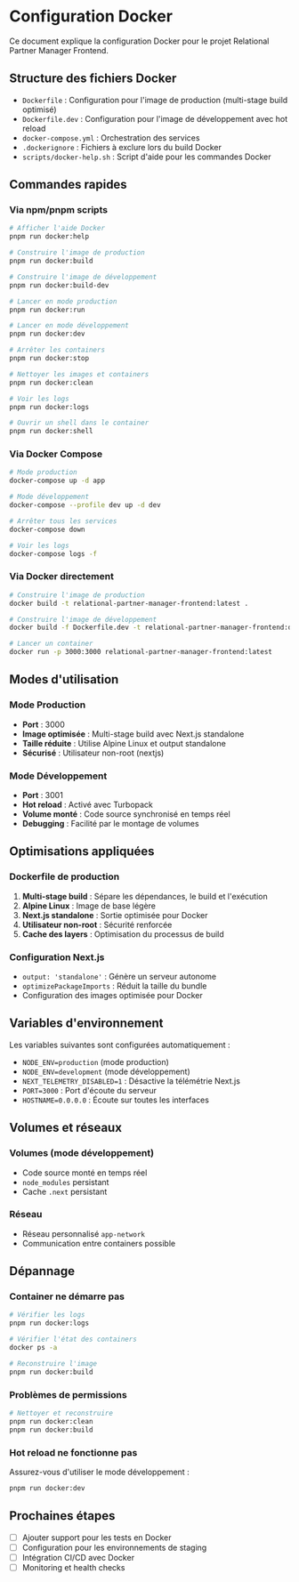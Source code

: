 # Configuration Docker

Ce document explique la configuration Docker pour le projet Relational Partner Manager Frontend.

## Structure des fichiers Docker

- `Dockerfile` : Configuration pour l'image de production (multi-stage build optimisé)
- `Dockerfile.dev` : Configuration pour l'image de développement avec hot reload
- `docker-compose.yml` : Orchestration des services
- `.dockerignore` : Fichiers à exclure lors du build Docker
- `scripts/docker-help.sh` : Script d'aide pour les commandes Docker

## Commandes rapides

### Via npm/pnpm scripts

```bash
# Afficher l'aide Docker
pnpm run docker:help

# Construire l'image de production
pnpm run docker:build

# Construire l'image de développement
pnpm run docker:build-dev

# Lancer en mode production
pnpm run docker:run

# Lancer en mode développement
pnpm run docker:dev

# Arrêter les containers
pnpm run docker:stop

# Nettoyer les images et containers
pnpm run docker:clean

# Voir les logs
pnpm run docker:logs

# Ouvrir un shell dans le container
pnpm run docker:shell
```

### Via Docker Compose

```bash
# Mode production
docker-compose up -d app

# Mode développement
docker-compose --profile dev up -d dev

# Arrêter tous les services
docker-compose down

# Voir les logs
docker-compose logs -f
```

### Via Docker directement

```bash
# Construire l'image de production
docker build -t relational-partner-manager-frontend:latest .

# Construire l'image de développement
docker build -f Dockerfile.dev -t relational-partner-manager-frontend:dev .

# Lancer un container
docker run -p 3000:3000 relational-partner-manager-frontend:latest
```

## Modes d'utilisation

### Mode Production

- **Port** : 3000
- **Image optimisée** : Multi-stage build avec Next.js standalone
- **Taille réduite** : Utilise Alpine Linux et output standalone
- **Sécurisé** : Utilisateur non-root (nextjs)

### Mode Développement

- **Port** : 3001
- **Hot reload** : Activé avec Turbopack
- **Volume monté** : Code source synchronisé en temps réel
- **Debugging** : Facilité par le montage de volumes

## Optimisations appliquées

### Dockerfile de production

1. **Multi-stage build** : Sépare les dépendances, le build et l'exécution
2. **Alpine Linux** : Image de base légère
3. **Next.js standalone** : Sortie optimisée pour Docker
4. **Utilisateur non-root** : Sécurité renforcée
5. **Cache des layers** : Optimisation du processus de build

### Configuration Next.js

- `output: 'standalone'` : Génère un serveur autonome
- `optimizePackageImports` : Réduit la taille du bundle
- Configuration des images optimisée pour Docker

## Variables d'environnement

Les variables suivantes sont configurées automatiquement :

- `NODE_ENV=production` (mode production)
- `NODE_ENV=development` (mode développement)
- `NEXT_TELEMETRY_DISABLED=1` : Désactive la télémétrie Next.js
- `PORT=3000` : Port d'écoute du serveur
- `HOSTNAME=0.0.0.0` : Écoute sur toutes les interfaces

## Volumes et réseaux

### Volumes (mode développement)

- Code source monté en temps réel
- `node_modules` persistant
- Cache `.next` persistant

### Réseau

- Réseau personnalisé `app-network`
- Communication entre containers possible

## Dépannage

### Container ne démarre pas

```bash
# Vérifier les logs
pnpm run docker:logs

# Vérifier l'état des containers
docker ps -a

# Reconstruire l'image
pnpm run docker:build
```

### Problèmes de permissions

```bash
# Nettoyer et reconstruire
pnpm run docker:clean
pnpm run docker:build
```

### Hot reload ne fonctionne pas

Assurez-vous d'utiliser le mode développement :

```bash
pnpm run docker:dev
```

## Prochaines étapes

- [ ] Ajouter support pour les tests en Docker
- [ ] Configuration pour les environnements de staging
- [ ] Intégration CI/CD avec Docker
- [ ] Monitoring et health checks
